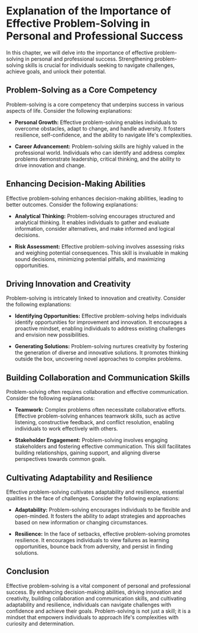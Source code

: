 Explanation of the Importance of Effective Problem-Solving in Personal and Professional Success
========================================================================================================

In this chapter, we will delve into the importance of effective problem-solving in personal and professional success. Strengthening problem-solving skills is crucial for individuals seeking to navigate challenges, achieve goals, and unlock their potential.

Problem-Solving as a Core Competency
------------------------------------

Problem-solving is a core competency that underpins success in various aspects of life. Consider the following explanations:

* **Personal Growth:** Effective problem-solving enables individuals to overcome obstacles, adapt to change, and handle adversity. It fosters resilience, self-confidence, and the ability to navigate life's complexities.

* **Career Advancement:** Problem-solving skills are highly valued in the professional world. Individuals who can identify and address complex problems demonstrate leadership, critical thinking, and the ability to drive innovation and change.

Enhancing Decision-Making Abilities
-----------------------------------

Effective problem-solving enhances decision-making abilities, leading to better outcomes. Consider the following explanations:

* **Analytical Thinking:** Problem-solving encourages structured and analytical thinking. It enables individuals to gather and evaluate information, consider alternatives, and make informed and logical decisions.

* **Risk Assessment:** Effective problem-solving involves assessing risks and weighing potential consequences. This skill is invaluable in making sound decisions, minimizing potential pitfalls, and maximizing opportunities.

Driving Innovation and Creativity
---------------------------------

Problem-solving is intricately linked to innovation and creativity. Consider the following explanations:

* **Identifying Opportunities:** Effective problem-solving helps individuals identify opportunities for improvement and innovation. It encourages a proactive mindset, enabling individuals to address existing challenges and envision new possibilities.

* **Generating Solutions:** Problem-solving nurtures creativity by fostering the generation of diverse and innovative solutions. It promotes thinking outside the box, uncovering novel approaches to complex problems.

Building Collaboration and Communication Skills
-----------------------------------------------

Problem-solving often requires collaboration and effective communication. Consider the following explanations:

* **Teamwork:** Complex problems often necessitate collaborative efforts. Effective problem-solving enhances teamwork skills, such as active listening, constructive feedback, and conflict resolution, enabling individuals to work effectively with others.

* **Stakeholder Engagement:** Problem-solving involves engaging stakeholders and fostering effective communication. This skill facilitates building relationships, gaining support, and aligning diverse perspectives towards common goals.

Cultivating Adaptability and Resilience
---------------------------------------

Effective problem-solving cultivates adaptability and resilience, essential qualities in the face of challenges. Consider the following explanations:

* **Adaptability:** Problem-solving encourages individuals to be flexible and open-minded. It fosters the ability to adapt strategies and approaches based on new information or changing circumstances.

* **Resilience:** In the face of setbacks, effective problem-solving promotes resilience. It encourages individuals to view failures as learning opportunities, bounce back from adversity, and persist in finding solutions.

Conclusion
----------

Effective problem-solving is a vital component of personal and professional success. By enhancing decision-making abilities, driving innovation and creativity, building collaboration and communication skills, and cultivating adaptability and resilience, individuals can navigate challenges with confidence and achieve their goals. Problem-solving is not just a skill; it is a mindset that empowers individuals to approach life's complexities with curiosity and determination.
